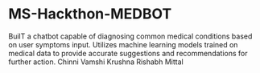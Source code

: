# MS-Hackthon-MEDBOT
BuilT a chatbot capable of diagnosing common medical conditions based on user symptoms input. Utilizes machine learning models trained on medical data to provide accurate suggestions and recommendations for further action.
Chinni Vamshi Krushna
Rishabh Mittal
